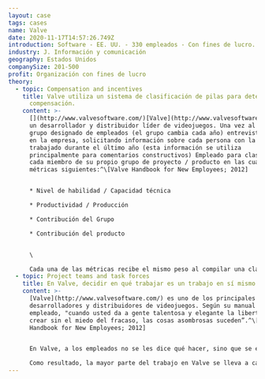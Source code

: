 ```yaml
---
layout: case
tags: cases
name: Valve
date: 2020-11-17T14:57:26.749Z
introduction: Software - EE. UU. - 330 empleados - Con fines de lucro.
industry: J. Información y comunicación
geography: Estados Unidos
companySize: 201-500
profit: Organización con fines de lucro
theory:
  - topic: Compensation and incentives
    title: Valve utiliza un sistema de clasificación de pilas para determinar la
      compensación.
    content: >-
      [](http://www.valvesoftware.com/)[Valve](http://www.valvesoftware.com/) es
      un desarrollador y distribuidor líder de videojuegos. Una vez al año, un
      grupo designado de empleados (el grupo cambia cada año) entrevista a todos
      en la empresa, solicitando información sobre cada persona con la que ha
      trabajado durante el último año (esta información se utiliza
      principalmente para comentarios constructivos) Empleado para clasificar a
      cada miembro de su propio grupo de proyecto / producto en las cuatro
      métricas siguientes:^\[Valve Handbook for New Employees; 2012]


      * Nivel de habilidad / Capacidad técnica

      * Productividad / Producción

      * Contribución del Grupo

      * Contribución del producto


      \

      Cada una de las métricas recibe el mismo peso al compilar una clasificación de todos los empleados de un grupo dado. Una vez realizada la clasificación intragrupo, la información se agrupa para la empresa en su conjunto y se utiliza para determinar la compensación. El sistema se basa en la creencia de que estas cuatro métricas son las más apropiadas para determinar la compensación "correcta" y que a su vez se determinan mejor a través de un proceso de valoración basado en pares (que la empresa cree que es menos probable que esté sujeto a sesgo dada su plana estructura organizativa).^\[Valve Handbook for New Employees; 2012]
  - topic: Project teams and task forces
    title: En Valve, decidir en qué trabajar es un trabajo en sí mismo.
    content: >-
      [Valve](http://www.valvesoftware.com/) es uno de los principales
      desarrolladores y distribuidores de videojuegos. Según su manual del
      empleado, "cuando usted da a gente talentosa y elegante la libertad de
      crear sin el miedo del fracaso, las cosas asombrosas suceden”.^\[Valve
      Handbook for New Employees; 2012]


      En Valve, a los empleados no se les dice qué hacer, sino que se espera que trabajen en lo que creen que es de mayor valor para la empresa. Valve reconoce que "decidir cuál es su trabajo puede ser la parte más difícil de su trabajo" y aconseja a los empleados que se hagan preguntas como "De todos los proyectos actualmente en marcha, ¿cuál es la cosa más valiosa en la que puedo trabajar?". Y “¿Cuál es la más interesante? ¿Cuál es la más gratificante?" ¿Qué aprovecha más mis puntos fuertes individuales? "\

      Como resultado, la mayor parte del trabajo en Valve se lleva a cabo a través de equipos de proyecto auto-organizados, temporales y multidisciplinarios llamados "cabals". Se forman orgánicamente según las personas decidan unirse a un grupo basado en su creencia de que el trabajo del grupo es lo suficientemente importante para que ellos contribuyan con sus habilidades. A menudo alguien emergerá como el "líder" en un proyecto. Sin embargo, su papel no es administrar el equipo en un sentido tradicional, sino más bien actuar como una especie de centro de intercambio de información. Al tener una comprensión de todo el proyecto, pueden actuar como un recurso para que los miembros del equipo puedan contrastar sus decisiones.^\[Valve Handbook for New Employees; 2012]
---
```

